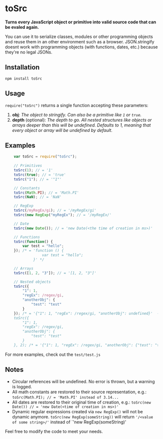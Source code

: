 toSrc
========

**Turns every JavaScript object or primitive into valid source
code that can be evaled again.**

You can use it to serialize classes, modules or other programming objects
and reuse them in an other environment such as a browser. JSON.stringify doesnt work with programming objects (with functions, dates, etc.) because they're no legal JSONs.

Installation
------------
`npm install toSrc`

Usage
-----
`require("toSrc")` returns a single function accepting these parameters:

1. **obj**: *The object to stringify. Can also be a primitive like `1` or `true`.*
2. **depth** (optional): *The depth to go. All nested structures like objects or arrays deeper than this will be undefined. Defaults to 1, meaning that every object or array will be undefined by default.*


Examples
-----

```javascript
    var toSrc = require("toSrc");
    
    // Primitives
    toSrc(1); // = '1'
    toSrc(true); // = 'true'
    toSrc("1"); // = '"1"'

    // Constants
    toSrc(Math.PI); // = 'Math.PI'
    toSrc(NaN); // = 'NaN'

    // RegExp
    toSrc(/myRegEx/gi); // = '/myRegEx/gi'
    toSrc(new RegExp("myRegEx"); // = '/myRegEx/'

    // Date
    toSrc(new Date()); // = 'new Date(<the time of creation in ms>)'

    // Functions
    toSrc(function() {
        var test = "hello";
    }); /* = 'function () {
                 var test = "hello";
             }' */

    // Arrays
    toSrc([1, 2, "3"]); // = '[1, 2, "3"]'

    // Nested objects
    toSrc({
        "1": 1,
        "regEx": /regex/gi,
        "anotherObj": {
            "test": "test"
        }
    }); /* = '{"1": 1, "regEx": /regex/gi, "anotherObj": undefined}'  --> anotherObj is undefined because the depth is 1 by default.
    toSrc({
        "1": 1,
        "regEx": /regex/gi,
        "anotherObj": {
            "test": "test"
        }
    }, 2); /* = '{"1": 1, "regEx": /regex/gi, "anotherObj": {"test": "test"}}'
```

For more examples, check out the `test/test.js`

Notes
-----
* Circular references will be undefined. No error is thrown, but a warning is logged.
* All math constants are restored to their source representation, e.g.: `toSrc(Math.PI); // = 'Math.PI' instead of 3.14...`
* All dates are restored to their original time of creation, e.g.: `toSrc(new Date()) // = 'new Date(<time of creation in ms>)'`
* Dynamic regular expressions created via `new RegExp()` will not be dynamic anymore. `toSrc(new RegExp(someString))` will return `'/<value of some string>/'` instead of `'new RegExp(someString)'

Feel free to modify the code to meet your needs.